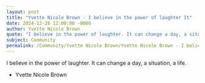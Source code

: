 ```yaml
---
layout: post
title: "Yvette Nicole Brown - I believe in the power of laughter It"
date: 2024-12-28 12:00:00 -0000
author: Yvette Nicole Brown
quote: "I believe in the power of laughter. It can change a day, a situation, a life."
subject: Community
permalink: /Community/Yvette Nicole Brown/Yvette Nicole Brown - I believe in the power of laughter It
---
```


I believe in the power of laughter. It can change a day, a situation, a life.

- Yvette Nicole Brown
